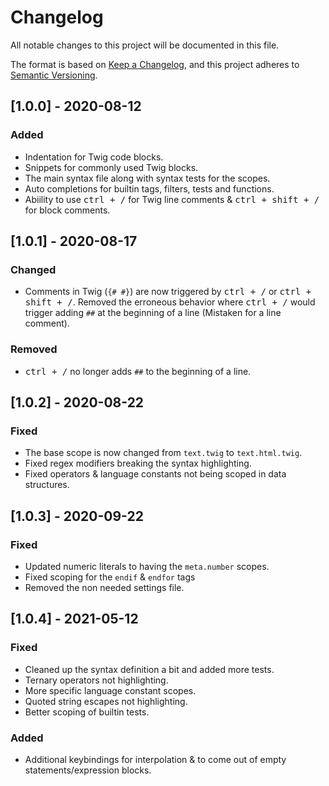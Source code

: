 # Changelog
All notable changes to this project will be documented in this file.

The format is based on [Keep a Changelog](https://keepachangelog.com/en/1.0.0/),
and this project adheres to [Semantic Versioning](https://semver.org/spec/v2.0.0.html).

## [1.0.0] - 2020-08-12
### Added
- Indentation for Twig code blocks.
- Snippets for commonly used Twig blocks.
- The main syntax file along with syntax tests for the scopes.
- Auto completions for builtin tags, filters, tests and functions. 
- Abiility to use <kbd>ctrl + /</kbd> for Twig line comments & <kbd>ctrl + shift + /</kbd> for block comments.

## [1.0.1] - 2020-08-17
### Changed
- Comments in Twig (`{# #}`) are now triggered by <kbd>ctrl + /</kbd> or <kbd>ctrl + shift + /</kbd>. Removed the erroneous behavior where <kbd>ctrl + /</kbd> would trigger adding `##` at the beginning of a line (Mistaken for a line comment).

### Removed
- <kbd>ctrl + /</kbd> no longer adds `##` to the beginning of a line.

## [1.0.2] - 2020-08-22
### Fixed
- The base scope is now changed from `text.twig` to `text.html.twig`.
- Fixed regex modifiers breaking the syntax highlighting.
- Fixed operators & language constants not being scoped in data structures.

## [1.0.3] - 2020-09-22
### Fixed
- Updated numeric literals to having the `meta.number` scopes.
- Fixed scoping for the `endif` & `endfor` tags
- Removed the non needed settings file.

## [1.0.4] - 2021-05-12
### Fixed
- Cleaned up the syntax definition a bit and added more tests.
- Ternary operators not highlighting.
- More specific language constant scopes.
- Quoted string escapes not highlighting.
- Better scoping of builtin tests.

### Added
- Additional keybindings for interpolation & to come out of empty statements/expression blocks.
